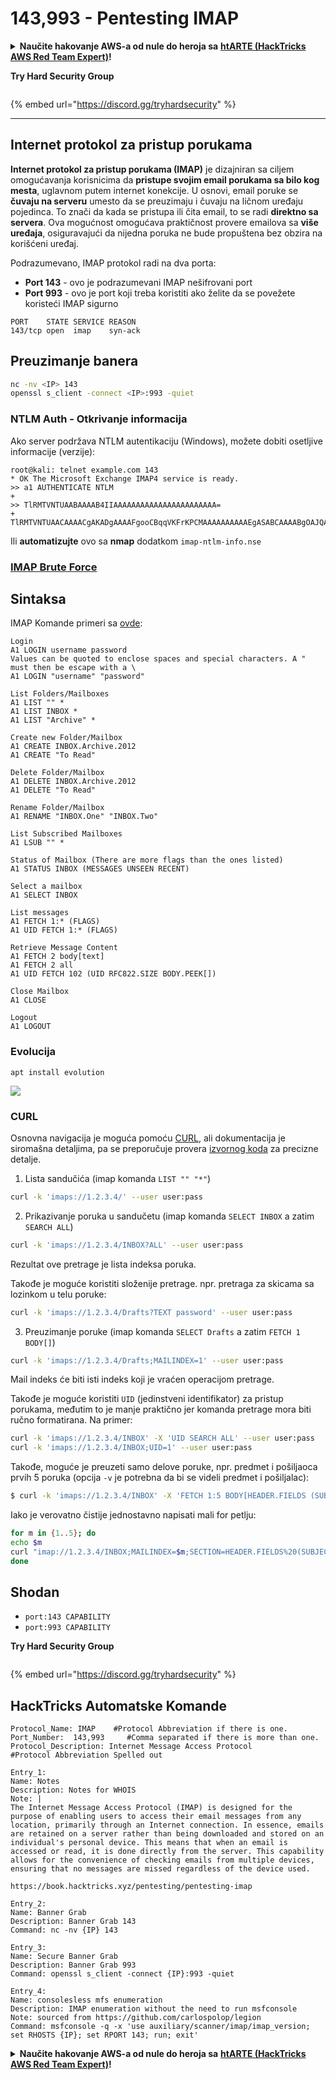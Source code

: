 # 143,993 - Pentesting IMAP

<details>

<summary><strong>Naučite hakovanje AWS-a od nule do heroja sa</strong> <a href="https://training.hacktricks.xyz/courses/arte"><strong>htARTE (HackTricks AWS Red Team Expert)</strong></a><strong>!</strong></summary>

Drugi načini podrške HackTricks-u:

* Ako želite da vidite svoju **kompaniju reklamiranu na HackTricks-u** ili **preuzmete HackTricks u PDF formatu** proverite [**PLANOVE ZA PRIJAVU**](https://github.com/sponsors/carlospolop)!
* Nabavite [**zvanični PEASS & HackTricks swag**](https://peass.creator-spring.com)
* Otkrijte [**Porodicu PEASS**](https://opensea.io/collection/the-peass-family), našu kolekciju ekskluzivnih [**NFT-ova**](https://opensea.io/collection/the-peass-family)
* **Pridružite se** 💬 [**Discord grupi**](https://discord.gg/hRep4RUj7f) ili [**telegram grupi**](https://t.me/peass) ili nas **pratite** na **Twitteru** 🐦 [**@carlospolopm**](https://twitter.com/hacktricks\_live)**.**
* **Podelite svoje hakovanje trikove slanjem PR-ova na** [**HackTricks**](https://github.com/carlospolop/hacktricks) i [**HackTricks Cloud**](https://github.com/carlospolop/hacktricks-cloud) github repozitorijume.

</details>

**Try Hard Security Group**

<figure><img src="/.gitbook/assets/telegram-cloud-document-1-5159108904864449420.jpg" alt=""><figcaption></figcaption></figure>

{% embed url="https://discord.gg/tryhardsecurity" %}

***

## Internet protokol za pristup porukama

**Internet protokol za pristup porukama (IMAP)** je dizajniran sa ciljem omogućavanja korisnicima da **pristupe svojim email porukama sa bilo kog mesta**, uglavnom putem internet konekcije. U osnovi, email poruke se **čuvaju na serveru** umesto da se preuzimaju i čuvaju na ličnom uređaju pojedinca. To znači da kada se pristupa ili čita email, to se radi **direktno sa servera**. Ova mogućnost omogućava praktičnost provere emailova sa **više uređaja**, osiguravajući da nijedna poruka ne bude propuštena bez obzira na korišćeni uređaj.

Podrazumevano, IMAP protokol radi na dva porta:

* **Port 143** - ovo je podrazumevani IMAP nešifrovani port
* **Port 993** - ovo je port koji treba koristiti ako želite da se povežete koristeći IMAP sigurno
```
PORT    STATE SERVICE REASON
143/tcp open  imap    syn-ack
```
## Preuzimanje banera
```bash
nc -nv <IP> 143
openssl s_client -connect <IP>:993 -quiet
```
### NTLM Auth - Otkrivanje informacija

Ako server podržava NTLM autentikaciju (Windows), možete dobiti osetljive informacije (verzije):
```
root@kali: telnet example.com 143
* OK The Microsoft Exchange IMAP4 service is ready.
>> a1 AUTHENTICATE NTLM
+
>> TlRMTVNTUAABAAAAB4IIAAAAAAAAAAAAAAAAAAAAAAA=
+ TlRMTVNTUAACAAAACgAKADgAAAAFgooCBqqVKFrKPCMAAAAAAAAAAEgASABCAAAABgOAJQAAAA9JAEkAUwAwADEAAgAKAEkASQBTADAAMQABAAoASQBJAFMAMAAxAAQACgBJAEkAUwAwADEAAwAKAEkASQBTADAAMQAHAAgAHwMI0VPy1QEAAAAA
```
Ili **automatizujte** ovo sa **nmap** dodatkom `imap-ntlm-info.nse`

### [IMAP Brute Force](../generic-methodologies-and-resources/brute-force.md#imap)

## Sintaksa

IMAP Komande primeri sa [ovde](https://donsutherland.org/crib/imap):
```
Login
A1 LOGIN username password
Values can be quoted to enclose spaces and special characters. A " must then be escape with a \
A1 LOGIN "username" "password"

List Folders/Mailboxes
A1 LIST "" *
A1 LIST INBOX *
A1 LIST "Archive" *

Create new Folder/Mailbox
A1 CREATE INBOX.Archive.2012
A1 CREATE "To Read"

Delete Folder/Mailbox
A1 DELETE INBOX.Archive.2012
A1 DELETE "To Read"

Rename Folder/Mailbox
A1 RENAME "INBOX.One" "INBOX.Two"

List Subscribed Mailboxes
A1 LSUB "" *

Status of Mailbox (There are more flags than the ones listed)
A1 STATUS INBOX (MESSAGES UNSEEN RECENT)

Select a mailbox
A1 SELECT INBOX

List messages
A1 FETCH 1:* (FLAGS)
A1 UID FETCH 1:* (FLAGS)

Retrieve Message Content
A1 FETCH 2 body[text]
A1 FETCH 2 all
A1 UID FETCH 102 (UID RFC822.SIZE BODY.PEEK[])

Close Mailbox
A1 CLOSE

Logout
A1 LOGOUT
```
### Evolucija
```
apt install evolution
```
![](<../.gitbook/assets/image (528).png>)

### CURL

Osnovna navigacija je moguća pomoću [CURL](https://ec.haxx.se/usingcurl/usingcurl-reademail#imap), ali dokumentacija je siromašna detaljima, pa se preporučuje provera [izvornog koda](https://github.com/curl/curl/blob/master/lib/imap.c) za precizne detalje.

1. Lista sandučića (imap komanda `LIST "" "*"`)
```bash
curl -k 'imaps://1.2.3.4/' --user user:pass
```
2. Prikazivanje poruka u sandučetu (imap komanda `SELECT INBOX` a zatim `SEARCH ALL`)
```bash
curl -k 'imaps://1.2.3.4/INBOX?ALL' --user user:pass
```
Rezultat ove pretrage je lista indeksa poruka.

Takođe je moguće koristiti složenije pretrage. npr. pretraga za skicama sa lozinkom u telu poruke:
```bash
curl -k 'imaps://1.2.3.4/Drafts?TEXT password' --user user:pass
```
3. Preuzimanje poruke (imap komanda `SELECT Drafts` a zatim `FETCH 1 BODY[]`)
```bash
curl -k 'imaps://1.2.3.4/Drafts;MAILINDEX=1' --user user:pass
```
Mail indeks će biti isti indeks koji je vraćen operacijom pretrage.

Takođe je moguće koristiti `UID` (jedinstveni identifikator) za pristup porukama, međutim to je manje praktično jer komanda pretrage mora biti ručno formatirana. Na primer:
```bash
curl -k 'imaps://1.2.3.4/INBOX' -X 'UID SEARCH ALL' --user user:pass
curl -k 'imaps://1.2.3.4/INBOX;UID=1' --user user:pass
```
Takođe, moguće je preuzeti samo delove poruke, npr. predmet i pošiljaoca prvih 5 poruka (opcija `-v` je potrebna da bi se videli predmet i pošiljalac):
```bash
$ curl -k 'imaps://1.2.3.4/INBOX' -X 'FETCH 1:5 BODY[HEADER.FIELDS (SUBJECT FROM)]' --user user:pass -v 2>&1 | grep '^<'
```
Iako je verovatno čistije jednostavno napisati mali for petlju:
```bash
for m in {1..5}; do
echo $m
curl "imap://1.2.3.4/INBOX;MAILINDEX=$m;SECTION=HEADER.FIELDS%20(SUBJECT%20FROM)" --user user:pass
done
```
## Shodan

* `port:143 CAPABILITY`
* `port:993 CAPABILITY`

**Try Hard Security Group**

<figure><img src="/.gitbook/assets/telegram-cloud-document-1-5159108904864449420.jpg" alt=""><figcaption></figcaption></figure>

{% embed url="https://discord.gg/tryhardsecurity" %}

## HackTricks Automatske Komande
```
Protocol_Name: IMAP    #Protocol Abbreviation if there is one.
Port_Number:  143,993     #Comma separated if there is more than one.
Protocol_Description: Internet Message Access Protocol         #Protocol Abbreviation Spelled out

Entry_1:
Name: Notes
Description: Notes for WHOIS
Note: |
The Internet Message Access Protocol (IMAP) is designed for the purpose of enabling users to access their email messages from any location, primarily through an Internet connection. In essence, emails are retained on a server rather than being downloaded and stored on an individual's personal device. This means that when an email is accessed or read, it is done directly from the server. This capability allows for the convenience of checking emails from multiple devices, ensuring that no messages are missed regardless of the device used.

https://book.hacktricks.xyz/pentesting/pentesting-imap

Entry_2:
Name: Banner Grab
Description: Banner Grab 143
Command: nc -nv {IP} 143

Entry_3:
Name: Secure Banner Grab
Description: Banner Grab 993
Command: openssl s_client -connect {IP}:993 -quiet

Entry_4:
Name: consolesless mfs enumeration
Description: IMAP enumeration without the need to run msfconsole
Note: sourced from https://github.com/carlospolop/legion
Command: msfconsole -q -x 'use auxiliary/scanner/imap/imap_version; set RHOSTS {IP}; set RPORT 143; run; exit'
```
<details>

<summary><strong>Naučite hakovanje AWS-a od nule do heroja sa</strong> <a href="https://training.hacktricks.xyz/courses/arte"><strong>htARTE (HackTricks AWS Red Team Expert)</strong></a><strong>!</strong></summary>

Drugi načini da podržite HackTricks:

* Ako želite da vidite **vašu kompaniju reklamiranu na HackTricks-u** ili **preuzmete HackTricks u PDF formatu** proverite [**PLANOVE ZA PRIJATELJSTVO**](https://github.com/sponsors/carlospolop)!
* Nabavite [**zvanični PEASS & HackTricks swag**](https://peass.creator-spring.com)
* Otkrijte [**Porodicu PEASS**](https://opensea.io/collection/the-peass-family), našu kolekciju ekskluzivnih [**NFT-ova**](https://opensea.io/collection/the-peass-family)
* **Pridružite se** 💬 [**Discord grupi**](https://discord.gg/hRep4RUj7f) ili [**telegram grupi**](https://t.me/peass) ili nas **pratite** na **Twitteru** 🐦 [**@carlospolopm**](https://twitter.com/hacktricks\_live)**.**
* **Podelite svoje hakovanje trikove slanjem PR-ova na** [**HackTricks**](https://github.com/carlospolop/hacktricks) i [**HackTricks Cloud**](https://github.com/carlospolop/hacktricks-cloud) github repozitorijume.

</details>
